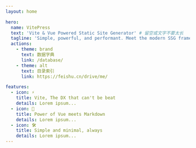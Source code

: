 ```yaml
---
layout: home

hero:
  name: VitePress
  text: 'Vite & Vue Powered Static Site Generator' # 留空或文字不要太长
  tagline: 'Simple, powerful, and performant. Meet the modern SSG framework you've always wanted.'
  actions:
    - theme: brand
      text: 数据字典
      link: /database/
    - theme: alt
      text: 目录索引
      link: https://feishu.cn/drive/me/

features:
  - icon: ⚡️
    title: Vite, The DX that can't be beat
    details: Lorem ipsum...
  - icon: 🖖
    title: Power of Vue meets Markdown
    details: Lorem ipsum...
  - icon: 🛠️
    title: Simple and minimal, always
    details: Lorem ipsum...
---
```

